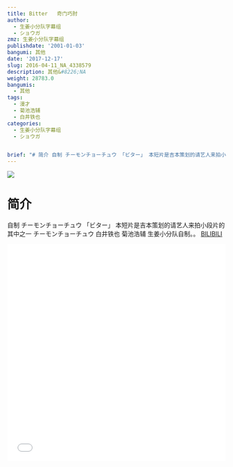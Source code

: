 ```yaml
---
title: Bitter   奇门巧肘
author:
  - 生姜小分队字幕组
  - ショウガ
zmz: 生姜小分队字幕组
publishdate: '2001-01-03'
bangumi: 其他
date: '2017-12-17'
slug: 2016-04-11_NA_4338579
description: 其他&#8226;NA
weight: 28783.0
bangumis:
  - 其他
tags:
  - 漫才
  - 菊池浩辅
  - 白井铁也
categories:
  - 生姜小分队字幕组
  - ショウガ


brief: "# 简介 自制 チーモンチョーチュウ 「ビター」 本短片是吉本策划的请艺人来拍小段片的其中之一 チーモンチョーチュウ 白井铁也 菊池浩辅 生姜小分队自制。。"
---
```

![](https://i.imgur.com/bMbzR5r.png)
# 简介  
自制 チーモンチョーチュウ 「ビター」
本短片是吉本策划的请艺人来拍小段片的其中之一 
チーモンチョーチュウ
白井铁也 菊池浩辅
生姜小分队自制。。
  [BILIBILI](https://www.bilibili.com/video/av4338579/)

<div class="vcontainer">  <iframe class="video" src="//www.bilibili.com/blackboard/player.html?aid=4338579" width="100%" height="500" frameborder="0" allowfullscreen="allowfullscreen"></iframe></div>
